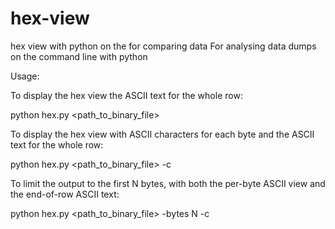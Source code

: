 # hex-view
 hex view with python on the for comparing data
For analysing data dumps on the command line with python 

Usage:

To display the hex view the ASCII text for the whole row:

python hex.py <path_to_binary_file>

To display the hex view with ASCII characters for each byte and the ASCII text for the whole row:

python hex.py <path_to_binary_file> -c

To limit the output to the first N bytes, with both the per-byte ASCII view and the end-of-row ASCII text:

python hex.py <path_to_binary_file> -bytes N -c
